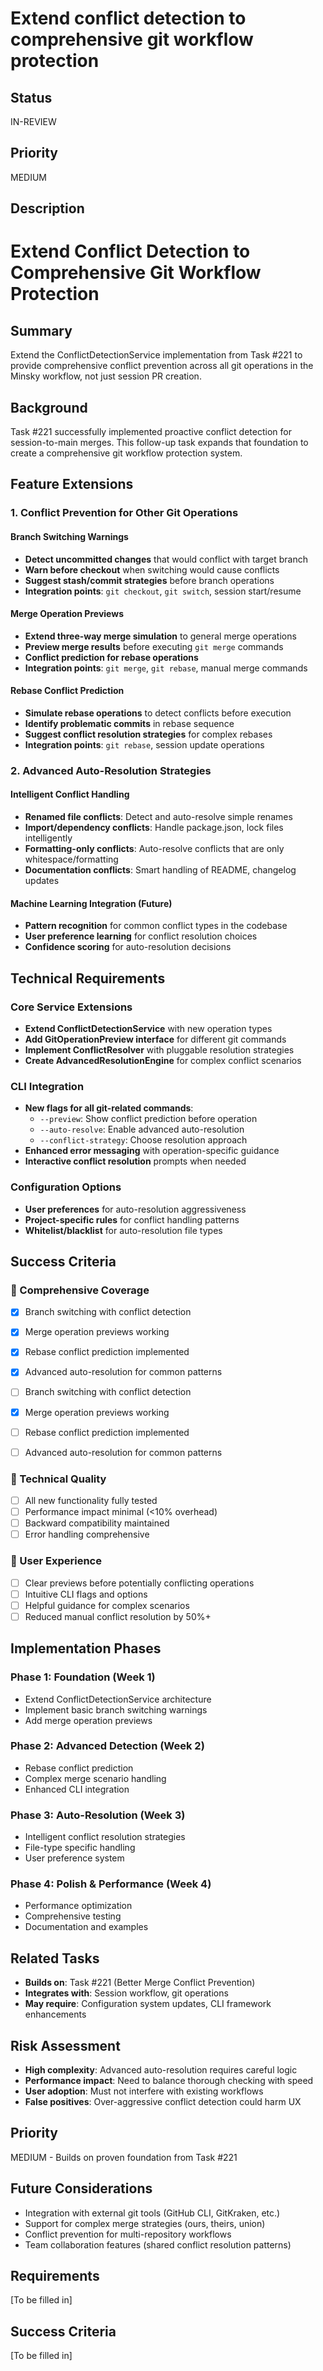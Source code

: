 # Extend conflict detection to comprehensive git workflow protection

## Status

IN-REVIEW

## Priority

MEDIUM

## Description

# Extend Conflict Detection to Comprehensive Git Workflow Protection

## Summary

Extend the ConflictDetectionService implementation from Task #221 to provide comprehensive conflict prevention across all git operations in the Minsky workflow, not just session PR creation.

## Background

Task #221 successfully implemented proactive conflict detection for session-to-main merges. This follow-up task expands that foundation to create a comprehensive git workflow protection system.

## Feature Extensions

### 1. Conflict Prevention for Other Git Operations

#### Branch Switching Warnings

- **Detect uncommitted changes** that would conflict with target branch
- **Warn before checkout** when switching would cause conflicts
- **Suggest stash/commit strategies** before branch operations
- **Integration points**: `git checkout`, `git switch`, session start/resume

#### Merge Operation Previews

- **Extend three-way merge simulation** to general merge operations
- **Preview merge results** before executing `git merge` commands
- **Conflict prediction for rebase operations**
- **Integration points**: `git merge`, `git rebase`, manual merge commands

#### Rebase Conflict Prediction

- **Simulate rebase operations** to detect conflicts before execution
- **Identify problematic commits** in rebase sequence
- **Suggest conflict resolution strategies** for complex rebases
- **Integration points**: `git rebase`, session update operations

### 2. Advanced Auto-Resolution Strategies

#### Intelligent Conflict Handling

- **Renamed file conflicts**: Detect and auto-resolve simple renames
- **Import/dependency conflicts**: Handle package.json, lock files intelligently
- **Formatting-only conflicts**: Auto-resolve conflicts that are only whitespace/formatting
- **Documentation conflicts**: Smart handling of README, changelog updates

#### Machine Learning Integration (Future)

- **Pattern recognition** for common conflict types in the codebase
- **User preference learning** for conflict resolution choices
- **Confidence scoring** for auto-resolution decisions

## Technical Requirements

### Core Service Extensions

- **Extend ConflictDetectionService** with new operation types
- **Add GitOperationPreview interface** for different git commands
- **Implement ConflictResolver** with pluggable resolution strategies
- **Create AdvancedResolutionEngine** for complex conflict scenarios

### CLI Integration

- **New flags for all git-related commands**:
  - `--preview`: Show conflict prediction before operation
  - `--auto-resolve`: Enable advanced auto-resolution
  - `--conflict-strategy`: Choose resolution approach
- **Enhanced error messaging** with operation-specific guidance
- **Interactive conflict resolution** prompts when needed

### Configuration Options

- **User preferences** for auto-resolution aggressiveness
- **Project-specific rules** for conflict handling patterns
- **Whitelist/blacklist** for auto-resolution file types

## Success Criteria

### 🎯 Comprehensive Coverage
- [x] Branch switching with conflict detection
- [x] Merge operation previews working
- [x] Rebase conflict prediction implemented
- [x] Advanced auto-resolution for common patterns

- [ ] Branch switching with conflict detection
- [x] Merge operation previews working
- [ ] Rebase conflict prediction implemented
- [ ] Advanced auto-resolution for common patterns

### 🔧 Technical Quality

- [ ] All new functionality fully tested
- [ ] Performance impact minimal (<10% overhead)
- [ ] Backward compatibility maintained
- [ ] Error handling comprehensive

### 👥 User Experience

- [ ] Clear previews before potentially conflicting operations
- [ ] Intuitive CLI flags and options
- [ ] Helpful guidance for complex scenarios
- [ ] Reduced manual conflict resolution by 50%+

## Implementation Phases

### Phase 1: Foundation (Week 1)

- Extend ConflictDetectionService architecture
- Implement basic branch switching warnings
- Add merge operation previews

### Phase 2: Advanced Detection (Week 2)

- Rebase conflict prediction
- Complex merge scenario handling
- Enhanced CLI integration

### Phase 3: Auto-Resolution (Week 3)

- Intelligent conflict resolution strategies
- File-type specific handling
- User preference system

### Phase 4: Polish & Performance (Week 4)

- Performance optimization
- Comprehensive testing
- Documentation and examples

## Related Tasks

- **Builds on**: Task #221 (Better Merge Conflict Prevention)
- **Integrates with**: Session workflow, git operations
- **May require**: Configuration system updates, CLI framework enhancements

## Risk Assessment

- **High complexity**: Advanced auto-resolution requires careful logic
- **Performance impact**: Need to balance thorough checking with speed
- **User adoption**: Must not interfere with existing workflows
- **False positives**: Over-aggressive conflict detection could harm UX

## Priority

MEDIUM - Builds on proven foundation from Task #221

## Future Considerations

- Integration with external git tools (GitHub CLI, GitKraken, etc.)
- Support for complex merge strategies (ours, theirs, union)
- Conflict prevention for multi-repository workflows
- Team collaboration features (shared conflict resolution patterns)

## Requirements

[To be filled in]

## Success Criteria

[To be filled in]
